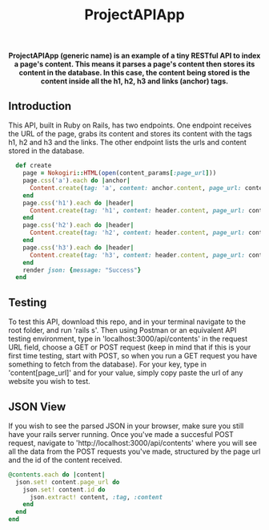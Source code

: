 <h1 align="center"> ProjectAPIApp </h1> <br>
<h4 align="center">
   ProjectAPIApp (generic name) is an example of a tiny RESTful API to index a page's content. This means it parses a page's content then stores its content in the database. In this case, the content being stored is the content inside all the  h1, h2, h3 and links (anchor) tags.
</h4>

## Introduction

This API, built in Ruby on Rails, has two endpoints. One endpoint receives the URL of the page, grabs its content and stores its content with the tags h1, h2 and h3 and the links. The other endpoint lists the urls and content stored in the database. 

```Ruby
  def create
    page = Nokogiri::HTML(open(content_params[:page_url]))
    page.css('a').each do |anchor|
      Content.create(tag: 'a', content: anchor.content, page_url: content_params[:page_url])
    end
    page.css('h1').each do |header|
      Content.create(tag: 'h1', content: header.content, page_url: content_params[:page_url])
    end
    page.css('h2').each do |header|
      Content.create(tag: 'h2', content: header.content, page_url: content_params[:page_url])
    end
    page.css('h3').each do |header|
      Content.create(tag: 'h3', content: header.content, page_url: content_params[:page_url])
    end
    render json: {message: "Success"}
  end
```

## Testing

To test this API, download this repo, and in your terminal navigate to the root folder, and run 'rails s'. Then using Postman or an equivalent API testing environment, type in 'localhost:3000/api/contents' in the request URL field, choose a GET or POST request (keep in mind that if this is your first time testing, start with POST, so when you run a GET request you have something to fetch from the database). For your key, type in 'content[page_url]' and for your value, simply copy paste the url of any website you wish to test.

## JSON View

If you wish to see the parsed JSON in your browser, make sure you still have your rails server running. Once you've made a succesful POST request, navigate to 'http://localhost:3000/api/contents' where you will see all the data from the POST requests you've made, structured by the page url and the id of the content received. 

```ruby
@contents.each do |content|
  json.set! content.page_url do
    json.set! content.id do
      json.extract! content, :tag, :content
    end
  end
end
```
